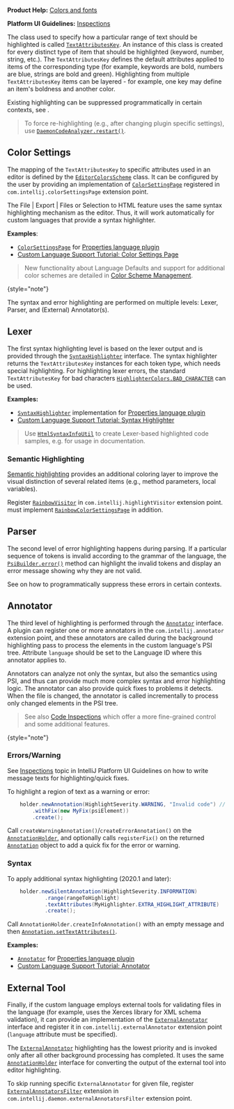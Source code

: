 [//]: # (title: Syntax and Error Highlighting)

<!-- Copyright 2000-2022 JetBrains s.r.o. and other contributors. Use of this source code is governed by the Apache 2.0 license that can be found in the LICENSE file. -->

<tldr>

**Product Help:** [Colors and fonts](https://www.jetbrains.com/help/idea/configuring-colors-and-fonts.html)

**Platform UI Guidelines:** [Inspections](https://jetbrains.design/intellij/text/inspections/)

</tldr>

The class used to specify how a particular range of text should be highlighted is called [`TextAttributesKey`](%gh-ic%/platform/core-api/src/com/intellij/openapi/editor/colors/TextAttributesKey.java).
An instance of this class is created for every distinct type of item that should be highlighted (keyword, number, string, etc.).
The `TextAttributesKey` defines the default attributes applied to items of the corresponding type (for example, keywords are bold, numbers are blue, strings are bold and green).
Highlighting from multiple `TextAttributesKey` items can be layered - for example, one key may define an item's boldness and another color.

Existing highlighting can be suppressed programmatically in certain contexts, see [](controlling_highlighting.md).

> To force re-highlighting (e.g., after changing plugin specific settings), use
> [`DaemonCodeAnalyzer.restart()`](%gh-ic%/platform/analysis-api/src/com/intellij/codeInsight/daemon/DaemonCodeAnalyzer.java).
>

## Color Settings
The mapping of the `TextAttributesKey` to specific attributes used in an editor is defined by the [`EditorColorsScheme`](%gh-ic%/platform/editor-ui-api/src/com/intellij/openapi/editor/colors/EditorColorsScheme.java) class.
It can be configured by the user by providing an implementation of [`ColorSettingPage`](%gh-ic%/platform/platform-api/src/com/intellij/openapi/options/colors/ColorSettingsPage.java) registered in `com.intellij.colorSettingsPage` extension point.

The <ui-path>File | Export | Files or Selection to HTML</ui-path> feature uses the same syntax highlighting mechanism as the editor.
Thus, it will work automatically for custom languages that provide a syntax highlighter.

**Examples**:
- [`ColorSettingsPage`](%gh-ic%/plugins/properties/src/com/intellij/lang/properties/PropertiesColorsPage.java) for [Properties language plugin](%gh-ic%/plugins/properties)
- [Custom Language Support Tutorial: Color Settings Page](syntax_highlighter_and_color_settings_page.md)

> New functionality about Language Defaults and support for additional color schemes are detailed in [Color Scheme Management](color_scheme_management.md).
>
{style="note"}

The syntax and error highlighting are performed on multiple levels: Lexer, Parser, and (External) Annotator(s).

## Lexer

The first syntax highlighting level is based on the lexer output and is provided through the [`SyntaxHighlighter`](%gh-ic%/platform/editor-ui-api/src/com/intellij/openapi/fileTypes/SyntaxHighlighter.java) interface.
The syntax highlighter returns the `TextAttributesKey` instances for each token type, which needs special highlighting.
For highlighting lexer errors, the standard `TextAttributesKey` for bad characters [`HighlighterColors.BAD_CHARACTER`](%gh-ic%/platform/editor-ui-api/src/com/intellij/openapi/editor/HighlighterColors.java) can be used.

**Examples:**
- [`SyntaxHighlighter`](%gh-ic%/plugins/properties/properties-psi-api/src/com/intellij/lang/properties/PropertiesHighlighter.java) implementation for [Properties language plugin](%gh-ic%/plugins/properties)
- [Custom Language Support Tutorial: Syntax Highlighter](syntax_highlighter_and_color_settings_page.md)

> Use [`HtmlSyntaxInfoUtil`](%gh-ic%/platform/lang-impl/src/com/intellij/openapi/editor/richcopy/HtmlSyntaxInfoUtil.java) to create Lexer-based highlighted code samples, e.g. for usage in documentation.
>

### Semantic Highlighting

[Semantic highlighting](https://www.jetbrains.com/help/idea/confhttps://www.jetbrains.com/help/idea/configuring-colors-and-fonts.htmliguring-colors-and-fonts.html#semantic-highlighting) provides an additional coloring layer to improve the visual distinction of several related items (e.g., method parameters, local variables).

Register [`RainbowVisitor`](%gh-ic%/platform/analysis-impl/src/com/intellij/codeInsight/daemon/RainbowVisitor.java) in `com.intellij.highlightVisitor` extension point.
[](#color-settings) must implement [`RainbowColorSettingsPage`](%gh-ic%/platform/platform-api/src/com/intellij/openapi/options/colors/RainbowColorSettingsPage.java) in addition.

## Parser

The second level of error highlighting happens during parsing.
If a particular sequence of tokens is invalid according to the grammar of the language, the [`PsiBuilder.error()`](%gh-ic%/platform/core-api/src/com/intellij/lang/PsiBuilder.java) method can highlight the invalid tokens and display an error message showing why they are not valid.

See [](syntax_errors.md) on how to programmatically suppress these errors in certain contexts.

## Annotator

The third level of highlighting is performed through the [`Annotator`](%gh-ic%/platform/analysis-api/src/com/intellij/lang/annotation/Annotator.java) interface.
A plugin can register one or more annotators in the `com.intellij.annotator` extension point, and these annotators are called during the background highlighting pass to process the elements in the custom language's PSI tree.
Attribute `language` should be set to the Language ID where this annotator applies to.

Annotators can analyze not only the syntax, but also the semantics using PSI, and thus can provide much more complex syntax and error highlighting logic.
The annotator can also provide quick fixes to problems it detects.
When the file is changed, the annotator is called incrementally to process only changed elements in the PSI tree.

> See also [Code Inspections](code_inspections_and_intentions.md) which offer a more fine-grained control and some additional features.
>
{style="note"}

### Errors/Warning
See [Inspections](https://jetbrains.design/intellij/text/inspections/) topic in IntelliJ Platform UI Guidelines on how to write message texts for highlighting/quick fixes.

To highlight a region of text as a warning or error:

<tabs group="platform-version">

<tab title="2020.1 and later" group-key="2020.1">

```java
    holder.newAnnotation(HighlightSeverity.WARNING, "Invalid code") // or HighlightSeverity.ERROR
        .withFix(new MyFix(psiElement))
        .create();
```

</tab>

<tab title="Pre-2020.1" group-key="pre-2020.1">

Call `createWarningAnnotation()`/`createErrorAnnotation()` on the [`AnnotationHolder`](%gh-ic%/platform/analysis-api/src/com/intellij/lang/annotation/AnnotationHolder.java), and optionally calls `registerFix()` on the returned [`Annotation`](%gh-ic%/platform/analysis-api/src/com/intellij/lang/annotation/Annotation.java) object to add a quick fix for the error or warning.

</tab>

</tabs>

### Syntax
To apply additional syntax highlighting (2020.1 and later):

<tabs group="platform-version">

<tab title="2020.1 and later" group-key="2020.1">

```java
    holder.newSilentAnnotation(HighlightSeverity.INFORMATION)
            .range(rangeToHighlight)
            .textAttributes(MyHighlighter.EXTRA_HIGHLIGHT_ATTRIBUTE)
            .create();
```

</tab>

<tab title="Pre-2020.1" group-key="pre-2020.1">

Call `AnnotationHolder.createInfoAnnotation()` with an empty message and then [`Annotation.setTextAttributes()`](%gh-ic%/platform/analysis-api/src/com/intellij/lang/annotation/Annotation.java).

</tab>

</tabs>

**Examples:**
- [`Annotator`](%gh-ic%/plugins/properties/properties-psi-impl/src/com/intellij/lang/properties/PropertiesAnnotator.java) for [Properties language plugin](%gh-ic%/plugins/properties)
- [Custom Language Support Tutorial: Annotator](annotator.md)

## External Tool

Finally, if the custom language employs external tools for validating files in the language (for example, uses the Xerces library for XML schema validation), it can provide an implementation of the [`ExternalAnnotator`](%gh-ic%/platform/analysis-api/src/com/intellij/lang/annotation/ExternalAnnotator.java) interface and register it in `com.intellij.externalAnnotator` extension point (`language` attribute must be specified).

The [`ExternalAnnotator`](%gh-ic%/platform/analysis-api/src/com/intellij/lang/annotation/ExternalAnnotator.java) highlighting has the lowest priority and is invoked only after all other background processing has completed.
It uses the same [`AnnotationHolder`](%gh-ic%/platform/analysis-api/src/com/intellij/lang/annotation/AnnotationHolder.java) interface for converting the output of the external tool into editor highlighting.

To skip running specific `ExternalAnnotator` for given file, register [`ExternalAnnotatorsFilter`](%gh-ic%/platform/analysis-api/src/com/intellij/lang/ExternalAnnotatorsFilter.java) extension in `com.intellij.daemon.externalAnnotatorsFilter` extension point.
